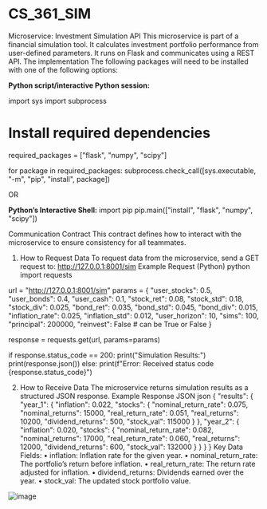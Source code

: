 # CS_361_SIM
Microservice: Investment Simulation API
This microservice is part of a financial simulation tool.  It calculates investment portfolio performance from user-defined parameters.  It runs on Flask and communicates using a REST API. The implementation 
The following packages will need to be installed with one of the following options:

**Python script/interactive Python session:**

import sys
import subprocess

# Install required dependencies
required_packages = ["flask", "numpy", "scipy"]

for package in required_packages:
    subprocess.check_call([sys.executable, "-m", "pip", "install", package])

OR

**Python’s Interactive Shell:**
import pip
pip.main(["install", "flask", "numpy", "scipy"])


Communication Contract 
This contract defines how to interact with the microservice to ensure consistency for all teammates.

1. How to Request Data
To request data from the microservice, send a GET request to:
http://127.0.0.1:8001/sim
Example Request (Python)
python
import requests

url = "http://127.0.0.1:8001/sim"
params = {
    "user_stocks": 0.5,
    "user_bonds": 0.4,
    "user_cash": 0.1,
    "stock_ret": 0.08,
    "stock_std": 0.18,
    "stock_div": 0.025,
    "bond_ret": 0.035,
    "bond_std": 0.045,
    "bond_div": 0.015,
    "inflation_rate": 0.025,
    "inflation_std": 0.012,
    "user_horizon": 10,
    "sims": 100,
    "principal": 200000,
    "reinvest": False    # can be True or False
}

response = requests.get(url, params=params)

if response.status_code == 200:
    print("Simulation Results:")
    print(response.json())
else:
    print(f"Error: Received status code {response.status_code}")
    
2. How to Receive Data
The microservice returns simulation results as a structured JSON response.
Example Response JSON
json
{
    "results": {
        "year_1": {
            "inflation": 0.022,
            "stocks": {
                "nominal_return_rate": 0.075,
                "nominal_returns": 15000,
                "real_return_rate": 0.051,
                "real_returns": 10200,
                "dividend_returns": 500,
                "stock_val": 115000
            }
        },
        "year_2": {
            "inflation": 0.020,
            "stocks": {
                "nominal_return_rate": 0.082,
                "nominal_returns": 17000,
                "real_return_rate": 0.060,
                "real_returns": 12000,
                "dividend_returns": 600,
                "stock_val": 132000
            }
        }
    }
}
Key Data Fields:
•	inflation: Inflation rate for the given year.
•	nominal_return_rate: The portfolio’s return before inflation.
•	real_return_rate: The return rate adjusted for inflation.
•	dividend_returns: Dividends earned over the year.
•	stock_val: The updated stock portfolio value.
 
![image](https://github.com/user-attachments/assets/a9b645a7-50a8-481b-8f4c-d62572b4b351)

